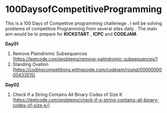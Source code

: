 # 100DaysofCompetitiveProgramming

This is a 100 Days of Competitve programming challenege . I will be solving problems of competitive Programming from several sites daily .
The main aim would be to prepare for **KICKSTART** , **ICPC** and **CODEJAM**.

**Day01**

1. Remove Plaindromic Subsequences [https://leetcode.com/problems/remove-palindromic-subsequences/]
2. Standing Ovation [https://codingcompetitions.withgoogle.com/codejam/round/0000000000433515]

**Day02**

1. Check If a String Contains All Binary Codes of Size K [https://leetcode.com/problems/check-if-a-string-contains-all-binary-codes-of-size-k/]

